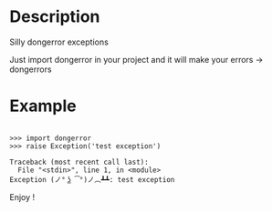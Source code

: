 # Description

Silly dongerror exceptions

Just import dongerror in your project and it will make your errors -> dongerrors


# Example

```

>>> import dongerror
>>> raise Exception('test exception')

Traceback (most recent call last):
  File "<stdin>", line 1, in <module>
Exception (ノ° ͜ʖ ͡°)ノ︵┻┻: test exception

```

Enjoy !
